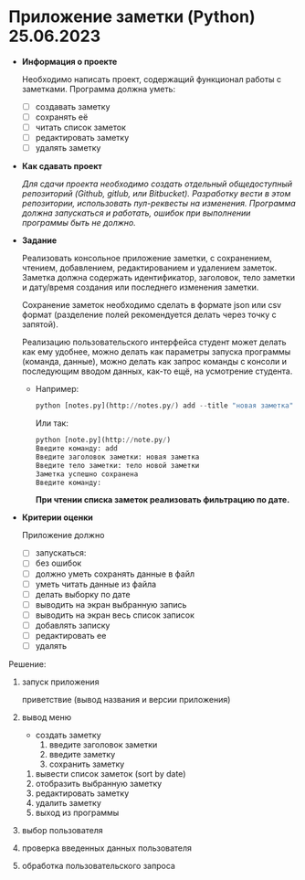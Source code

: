 # Приложение заметки (Python) 25.06.2023

- **Информация о проекте**
    
    Необходимо написать проект, содержащий функционал работы с заметками.
    Программа должна уметь:
    
    - [ ]  создавать заметку
    - [ ]  сохранять её
    - [ ]  читать список заметок
    - [ ]  редактировать заметку
    - [ ]  удалять заметку
- **Как сдавать проект**
    
    *Для сдачи проекта необходимо создать отдельный общедоступный
    репозиторий (Github, gitlub, или Bitbucket). Разработку вести в этом
    репозитории, использовать пул-реквесты на изменения. Программа должна
    запускаться и работать, ошибок при выполнении программы быть не должно.*
    
- **Задание**
    
    Реализовать консольное приложение заметки, с сохранением, чтением,
    добавлением, редактированием и удалением заметок. Заметка должна
    содержать идентификатор, заголовок, тело заметки и дату/время создания или
    последнего изменения заметки. 
    
    Сохранение заметок необходимо сделать в
    формате json или csv формат (разделение полей рекомендуется делать через
    точку с запятой). 
    
    Реализацию пользовательского интерфейса студент может
    делать как ему удобнее, можно делать как параметры запуска программы
    (команда, данные), можно делать как запрос команды с консоли и
    последующим вводом данных, как-то ещё, на усмотрение студента.
    
    - Например:
        
        ```python
        python [notes.py](http://notes.py/) add --title "новая заметка" –msg "тело новой заметки"
        ```
        
        Или так:
        
        ```python
        python [note.py](http://note.py/)
        Введите команду: add
        Введите заголовок заметки: новая заметка
        Введите тело заметки: тело новой заметки
        Заметка успешно сохранена
        Введите команду:
        ```
        
        **При чтении списка заметок реализовать фильтрацию по дате.**
        
- **Критерии оценки**
    
    Приложение должно 
    
    - [ ]  запускаться:
    - [ ]  без ошибок
    - [ ]  должно уметь сохранять данные в файл
    - [ ]  уметь читать данные из файла
    - [ ]  делать выборку по дате
    - [ ]  выводить на экран выбранную запись
    - [ ]  выводить на экран весь список записок
    - [ ]  добавлять записку
    - [ ]  редактировать ее
    - [ ]  удалять

Решение:

1. запуск приложения
    
    приветствие (вывод названия и версии приложения)
    
2. вывод меню
    - создать заметку
        1. введите заголовок заметки
        2. введите заметку
        3. сохранить заметку
    1. вывести список заметок (sort by date)
    2. отобразить выбранную заметку
    3. редактировать заметку
    4. удалить заметку
    5. выход из программы
3. выбор пользователя
4. проверка введенных данных пользователя
5. обработка пользовательского запроса